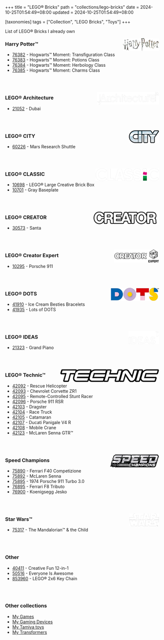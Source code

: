 +++
title = "LEGO® Bricks"
path = "collections/lego-bricks"
date = 2024-10-25T01:54:49+08:00
updated = 2024-10-25T01:54:49+08:00

[taxonomies]
tags = ["Collection", "LEGO Bricks", "Toys"]
+++

List of LEGO® Bricks I already own

<div align="right">
  <img height="42" src="https://raw.githubusercontent.com/LitoMore/lego-bricks/main/media/harry-potter.webp" align="right" />
</div>

### Harry Potter™

- [76382](https://www.lego.com/en-us/product/hogwarts-moment-transfiguration-class-76382) - Hogwarts™ Moment: Transfiguration Class
- [76383](https://www.lego.com/en-us/product/hogwarts-moment-potions-class-76383) - Hogwarts™ Moment: Potions Class
- [76384](https://www.lego.com/en-us/product/hogwarts-moment-herbology-class-76384) - Hogwarts™ Moment: Herbology Class
- [76385](https://www.lego.com/en-us/product/hogwarts-moment-charms-class-76385) - Hogwarts™ Moment: Charms Class

<!-- more -->

<br /><br />

<div align="right">
  <img height="42" src="https://raw.githubusercontent.com/LitoMore/lego-bricks/main/media/lego-architecture-darkmode.webp" align="right" />
</div>

### LEGO® Architecture

- [21052](https://www.lego.com/en-us/product/dubai-21052) - Dubai

<br /><br />

<div align="right">
  <img height="42" src="https://raw.githubusercontent.com/LitoMore/lego-bricks/main/media/lego-city.webp" align="right" />
</div>

### LEGO® CITY

- [60226](https://www.lego.com/en-us/product/mars-research-shuttle-60226) - Mars Research Shuttle

<br /><br />

<div align="right">
  <img height="42" src="https://raw.githubusercontent.com/LitoMore/lego-bricks/main/media/lego-classic-darkmode.webp" align="right" />
</div>

### LEGO® CLASSIC

- [10698](https://www.lego.com/en-us/product/lego-large-creative-brick-box-10698) - LEGO® Large Creative Brick Box
- [10701](https://www.lego.com/en-us/product/gray-baseplate-10701) - Gray Baseplate

<br /><br />

<div align="right">
  <img height="42" src="https://raw.githubusercontent.com/LitoMore/lego-bricks/main/media/lego-creator.webp" align="right" />
</div>

### LEGO® CREATOR

- [30573](https://www.lego.com/en-us/service/buildinginstructions/30573) - Santa

<br /><br />

<div align="right">
  <img height="42" src="https://raw.githubusercontent.com/LitoMore/lego-bricks/main/media/lego-creator-expert.webp" align="right" />
</div>

### LEGO® Creator Expert

- [10295](https://www.lego.com/en-us/product/porsche-911-10295) - Porsche 911

<br /><br />

<div align="right">
  <img height="42" src="https://raw.githubusercontent.com/LitoMore/lego-bricks/main/media/lego-dots.webp" align="right" />
</div>

### LEGO® DOTS

- [41910](https://www.lego.com/en-us/product/ice-cream-besties-bracelets-41910) - Ice Cream Besties Bracelets
- [41935](https://www.lego.com/en-us/product/lots-of-dots-41935) - Lots of DOTS

<br /><br />

<div align="right">
  <img height="42" src="https://raw.githubusercontent.com/LitoMore/lego-bricks/main/media/lego-ideas-darkmode.webp" align="right" />
</div>

### LEGO® IDEAS

- [21323](https://www.lego.com/en-us/product/grand-piano-21323) - Grand Piano

<br /><br />

<div align="right">
  <img height="42" src="https://raw.githubusercontent.com/LitoMore/lego-bricks/main/media/lego-technic.webp" align="right" />
</div>

### LEGO® Technic™

- [42092](https://www.lego.com/en-us/product/rescue-helicopter-42092) - Rescue Helicopter
- [42093](https://www.lego.com/en-us/product/chevrolet-corvette-zr1-42093) - Chevrolet Corvette ZR1
- [42095](https://www.lego.com/en-us/product/remote-controlled-stunt-racer-42095) - Remote-Controlled Stunt Racer
- [42096](https://www.lego.com/en-us/product/porsche-911-rsr-42096) - Porsche 911 RSR
- [42103](https://www.lego.com/en-us/product/dragster-42103) - Dragster
- [42104](https://www.lego.com/en-us/product/race-truck-42104) - Race Truck
- [42105](https://www.lego.com/en-us/product/catamaran-42105) - Catamaran
- [42107](https://www.lego.com/en-us/product/ducati-panigale-v4-r-42107) - Ducati Panigale V4 R
- [42108](https://www.lego.com/en-us/product/mobile-crane-42108) - Mobile Crane
- [42123](https://www.lego.com/en-us/product/mclaren-senna-gtr-42123) - McLaren Senna GTR™

<br /><br />

<div align="right">
  <img height="42" src="https://raw.githubusercontent.com/LitoMore/lego-bricks/main/media/speed-champions.webp" align="right" />
</div>

### Speed Champions

- [75890](https://www.lego.com/en-us/product/ferrari-f40-competizione-75890) - Ferrari F40 Competizione
- [75892](https://www.lego.com/en-us/product/mclaren-senna-75892) - McLaren Senna
- [75895](https://www.lego.com/en-us/product/1974-porsche-911-turbo-3-0-75895) - 1974 Porsche 911 Turbo 3.0
- [76895](https://www.lego.com/en-us/product/ferrari-f8-tributo-76895) - Ferrari F8 Tributo
- [76900](https://www.lego.com/en-us/product/koenigsegg-jesko-76900) - Koenigsegg Jesko

<br /><br />

<div align="right">
  <img height="42" src="https://raw.githubusercontent.com/LitoMore/lego-bricks/main/media/star-wars-darkmode.webp" align="right" />
</div>

### Star Wars™

- [75317](https://www.lego.com/en-us/product/the-mandalorian-the-child-75317) - The Mandalorian™ & the Child

<br /><br />

### Other

- [40411](https://www.lego.com/en-us/product/creative-fun-12-in-1-40411) - Creative Fun 12-in-1
- [50516](https://www.lego.com/en-us/product/everyone-is-awesome-40516) - Everyone Is Awesome
- [853960](https://www.lego.com/en-us/product/lego-2x6-key-chain-853960) - LEGO® 2x6 Key Chain

<br /><br />

### Other collections

- [My Games](/collections/games)
- [My Gaming Devices](/collections/gaming-devices)
- [My Tamiya toys](/collections/tamiya)
- [My Transformers](/collections/transformers)
